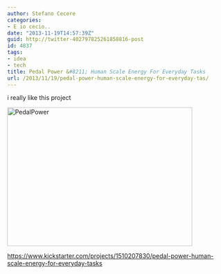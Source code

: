 ```yaml
---
author: Stefano Cecere
categories:
- E io cecio..
date: "2013-11-19T14:57:39Z"
guid: http://twitter-402797825261858816-post
id: 4837
tags:
- idea
- tech
title: Pedal Power &#8211; Human Scale Energy For Everyday Tasks
url: /2013/11/19/pedal-power-human-scale-energy-for-everyday-tas/
---
```


i really like this project

[<img class="alignnone size-medium wp-image-5528" src="http://stefanocecere.com/wp-content/uploads/sites/3/2013/11/PedalPower-427x320.png" alt="PedalPower" width="427" height="320" />](https://www.kickstarter.com/projects/1510207830/pedal-power-human-scale-energy-for-everyday-tasks)

<https://www.kickstarter.com/projects/1510207830/pedal-power-human-scale-energy-for-everyday-tasks>